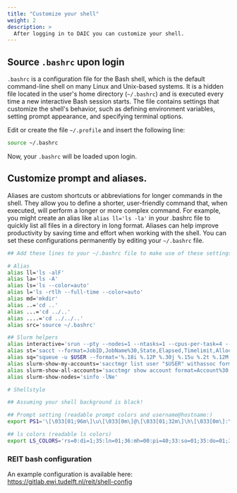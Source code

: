 ```yaml
---
title: "Customize your shell"
weight: 2
description: >
  After logging in to DAIC you can customize your shell.
---
```


## Source `.bashrc` upon login
`.bashrc` is a configuration file for the Bash shell, which is the default command-line shell on many Linux and Unix-based systems. It is a hidden file located in the user's home directory (`~/.bashrc`) and is executed every time a new interactive Bash session starts. The file contains settings that customize the shell's behavior, such as defining environment variables, setting prompt appearance, and specifying terminal options.

Edit or create the file `~/.profile` and insert the following line:

```bash
source ~/.bashrc
```
Now, your `.bashrc` will be loaded upon login.

## Customize prompt and aliases.

Aliases are custom shortcuts or abbreviations for longer commands in the shell. They allow you to define a shorter, user-friendly command that, when executed, will perform a longer or more complex command. For example, you might create an alias like `alias ll='ls -la'` in your .bashrc file to quickly list all files in a directory in long format. Aliases can help improve productivity by saving time and effort when working with the shell. You can set these configurations permanently by editing your `~/.bashrc` file.

```bash
## Add these lines to your ~/.bashrc file to make use of these settings.

# Alias
alias ll='ls -alF'
alias la='ls -A'
alias ls='ls --color=auto'
alias l='ls -rtlh --full-time --color=auto'
alias md='mkdir'
alias ..='cd ..'
alias ...='cd ../..'
alias ....='cd ../../..'
alias src='source ~/.bashrc'

## Slurm helpers
alias interactive='srun --pty --nodes=1 --ntasks=1 --cpus-per-task=4 --mem=8G --time=1:00:00 bash'
alias st='sacct --format=JobID,JobName%30,State,Elapsed,Timelimit,AllocNodes,Priority,Start,NodeList'
alias sq="squeue -u $USER --format='%.18i %.12P %.30j %.15u %.2t %.12M %.6D %R'"
alias slurm-show-my-accounts='sacctmgr list user "$USER" withassoc format="user%-20,account%-45,maxjobs,maxsubmit,maxwall,maxtresperjob%-40"'
alias slurm-show-all-accounts='sacctmgr show account format=Account%30,Organization%30,Description%60'
alias slurm-show-nodes='sinfo -lNe'

# Shellstyle

## Assuming your shell background is black!

## Prompt setting (readable prompt colors and username@hostname:)
export PS1='\[\033[01;96m\]\u\[\033[0m\]@\[\033[01;32m\]\h\[\033[0m\]:\[\033[96m\]\w\[\033[00m\]\$ '

## ls colors (readable ls colors)
export LS_COLORS='rs=0:di=1;35:ln=01;36:mh=00:pi=40;33:so=01;35:do=01;35:bd=40;33;01:cd=40;33;01:or=40;31;01:su=37;41:sg=30;43:ca=30;41:tw=30;42:ow=34;42:st=37;44:ex=01;32:*.tar=01;31:*.tgz=01;31:*.arj=01;31:*.taz=01;31:*.lzh=01;31:*.lzma=01;31:*.tlz=01;31:*.txz=01;31:*.zip=01;31:*.z=01;31:*.Z=01;31:*.dz=01;31:*.gz=01;31:*.lz=01;31:*.xz=01;31:*.bz2=01;31:*.bz=01;31:*.tbz=01;31:*.tbz2=01;31:*.tz=01;31:*.deb=01;31:*.rpm=01;31:*.jar=01;31:*.war=01;31:*.ear=01;31:*.sar=01;31:*.rar=01;31:*.ace=01;31:*.zoo=01;31:*.cpio=01;31:*.7z=01;31:*.rz=01;31:*.jpg=01;35:*.jpeg=01;35:*.gif=01;35:*.bmp=01;35:*.pbm=01;35:*.pgm=01;35:*.ppm=01;35:*.tga=01;35:*.xbm=01;35:*.xpm=01;35:*.tif=01;35:*.tiff=01;35:*.png=01;35:*.svg=01;35:*.svgz=01;35:*.mng=01;35:*.pcx=01;35:*.mov=01;35:*.mpg=01;35:*.mpeg=01;35:*.m2v=01;35:*.mkv=01;35:*.webm=01;35:*.ogm=01;35:*.mp4=01;35:*.m4v=01;35:*.mp4v=01;35:*.vob=01;35:*.qt=01;35:*.nuv=01;35:*.wmv=01;35:*.asf=01;35:*.rm=01;35:*.rmvb=01;35:*.flc=01;35:*.avi=01;35:*.fli=01;35:*.flv=01;35:*.gl=01;35:*.dl=01;35:*.xcf=01;35:*.xwd=01;35:*.yuv=01;35:*.cgm=01;35:*.emf=01;35:*.axv=01;35:*.anx=01;35:*.ogv=01;35:*.ogx=01;35:*.aac=00;36:*.au=00;36:*.flac=00;36:*.mid=00;36:*.midi=00;36:*.mka=00;36:*.mp3=00;36:*.mpc=00;36:*.ogg=00;36:*.ra=00;36:*.wav=00;36:*.axa=00;36:*.oga=00;36:*.spx=00;36:*.xspf=00;36:';
```

### REIT bash configuration
An example configuration is available here: https://gitlab.ewi.tudelft.nl/reit/shell-config

